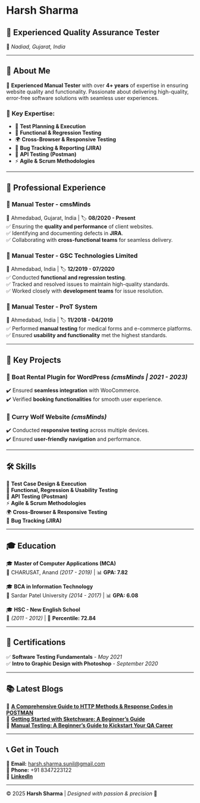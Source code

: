 # Harsh Sharma

## 🌟 Experienced Quality Assurance Tester  
📍 *Nadiad, Gujarat, India*  

---

## 🚀 About Me
🎯 **Experienced Manual Tester** with over **4+ years** of expertise in ensuring website quality and functionality. Passionate about delivering high-quality, error-free software solutions with seamless user experiences. 

### 🔎 **Key Expertise:**
- 📌 **Test Planning & Execution**
- 🔄 **Functional & Regression Testing**
- 🌍 **Cross-Browser & Responsive Testing**
- 🐞 **Bug Tracking & Reporting (JIRA)**
- 🔗 **API Testing (Postman)**
- ⚡ **Agile & Scrum Methodologies**

---

## 💼 **Professional Experience**

### 🎯 **Manual Tester - cmsMinds**  
📍 Ahmedabad, Gujarat, India | 🏷️ **08/2020 - Present**  
✅ Ensuring the **quality and performance** of client websites.  
✅ Identifying and documenting defects in **JIRA**.  
✅ Collaborating with **cross-functional teams** for seamless delivery.

### 🎯 **Manual Tester - GSC Technologies Limited**  
📍 Ahmedabad, India | 🏷️ **12/2019 - 07/2020**  
✅ Conducted **functional and regression testing**.  
✅ Tracked and resolved issues to maintain high-quality standards.  
✅ Worked closely with **development teams** for issue resolution.

### 🎯 **Manual Tester - ProT System**  
📍 Ahmedabad, India | 🏷️ **11/2018 - 04/2019**  
✅ Performed **manual testing** for medical forms and e-commerce platforms.  
✅ Ensured **usability and functionality** met the highest standards.  

---

## 🔹 **Key Projects**

### 🚤 **Boat Rental Plugin for WordPress** *(cmsMinds | 2021 - 2023)*
✔️ Ensured **seamless integration** with WooCommerce.  
✔️ Verified **booking functionalities** for smooth user experience.

### 🍔 **Curry Wolf Website** *(cmsMinds)*
✔️ Conducted **responsive testing** across multiple devices.  
✔️ Ensured **user-friendly navigation** and performance.

---

## 🛠 **Skills**

🎯 **Test Case Design & Execution**  
📌 **Functional, Regression & Usability Testing**  
🔗 **API Testing (Postman)**  
⚡ **Agile & Scrum Methodologies**  
🌍 **Cross-Browser & Responsive Testing**  
🐞 **Bug Tracking (JIRA)**  

---

## 🎓 **Education**

🎓 **Master of Computer Applications (MCA)**  
📍 CHARUSAT, Anand *(2017 - 2019)* | 📊 **GPA: 7.82**  

🎓 **BCA in Information Technology**  
📍 Sardar Patel University *(2014 - 2017)* | 📊 **GPA: 6.08**  

🎓 **HSC - New English School**  
📍 *(2011 - 2012)* | 🎯 **Percentile: 72.84**  

---

## 📜 **Certifications**

✅ **Software Testing Fundamentals** - *May 2021*  
✅ **Intro to Graphic Design with Photoshop** - *September 2020*  

---

## 📚 **Latest Blogs**

📝 **[A Comprehensive Guide to HTTP Methods & Response Codes in POSTMAN](#)**  
📝 **[Getting Started with Sketchware: A Beginner’s Guide](#)**  
📝 **[Manual Testing: A Beginner’s Guide to Kickstart Your QA Career](#)**  

---

## 📞 **Get in Touch**

📧 **Email:** [harsh.sharma.sunil@gmail.com](mailto:harsh.sharma.sunil@gmail.com)  
📱 **Phone:** +91 8347223122  
🔗 **[LinkedIn](https://www.linkedin.com/in/harshsharmaqa/)**  

---

© 2025 **Harsh Sharma** | *Designed with passion & precision* 🚀
